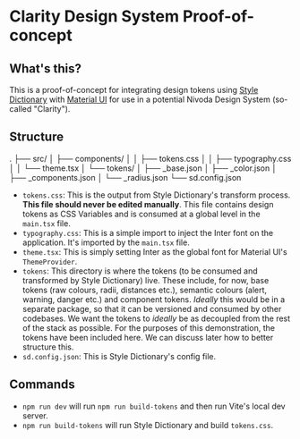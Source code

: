 # Clarity Design System Proof-of-concept

## What's this?

This is a proof-of-concept for integrating design tokens using [Style Dictionary](https://amzn.github.io/style-dictionary/#/) with [Material UI](https://mui.com/material-ui/getting-started/) for use in a potential Nivoda Design System (so-called "Clarity").

## Structure

.
├── src/
│ ├── components/
│ │ ├── tokens.css
│ │ ├── typography.css
│ │ └── theme.tsx
│ └── tokens/
│ ├── \_base.json
│ ├── \_color.json
│ ├── \_components.json
│ └── \_radius.json
└── sd.config.json

- `tokens.css`: This is the output from Style Dictionary's transform process. **This file should never be edited manually**. This file contains design tokens as CSS Variables and is consumed at a global level in the `main.tsx` file.
- `typography.css`: This is a simple import to inject the Inter font on the application. It's imported by the `main.tsx` file.
- `theme.tsx`: This is simply setting Inter as the global font for Material UI's `ThemeProvider`.
- `tokens`: This directory is where the tokens (to be consumed and transformed by Style Dictionary) live. These include, for now, base tokens (raw colours, radii, distances etc.), semantic colours (alert, warning, danger etc.) and component tokens. _Ideally_ this would be in a separate package, so that it can be versioned and consumed by other codebases. We want the tokens to _ideally_ be as decoupled from the rest of the stack as possible. For the purposes of this demonstration, the tokens have been included here. We can discuss later how to better structure this.
- `sd.config.json`: This is Style Dictionary's config file.

## Commands

- `npm run dev` will run `npm run build-tokens` and then run Vite's local dev server.
- `npm run build-tokens` will run Style Dictionary and build `tokens.css`.

